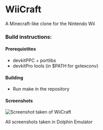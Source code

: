 # WiiCraft

A Minecraft-like clone for the Nintendo Wii 

### Build instructions:

#### Prerequistites

 - devkitPPC + portlibs
 - devkitPro tools (in $PATH for gxtexconv)

#### Building

 - Run make in the repository

#### Screenshots

![Screenshot taken of WiiCraft](https://i.imgur.com/TgP0bnW.png)

All screenshots taken in Dolphin Emulator
